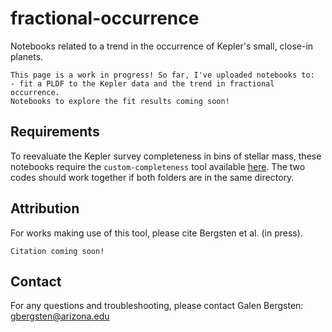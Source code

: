 # fractional-occurrence
 Notebooks related to a trend in the occurrence of Kepler's small, close-in planets.
 ```
 This page is a work in progress! So far, I've uploaded notebooks to:
 - fit a PLDF to the Kepler data and the trend in fractional occurrence.
 Notebooks to explore the fit results coming soon!
 ```
 Requirements
 ---
 To reevaluate the Kepler survey completeness in bins of stellar mass, these notebooks require the  ``custom-completeness`` tool available [here](https://github.com/gbergsten/custom-completeness). The two codes should work together if both folders are in the same directory.
 
  Attribution
 --- 
 For works making use of this tool, please cite Bergsten et al. (in press).
 ```
 Citation coming soon!
 ```
 
 Contact
 ---
 For any questions and troubleshooting, please contact Galen Bergsten: gbergsten@arizona.edu
